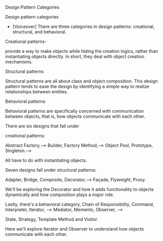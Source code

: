 Design Pattern Categories

Design pattern categories
- [Voiceover] There are three categories in design patterns: creational, structural, and behavioral.


 Creational patterns-  
 
 provide a way to make objects while hiding the creation logics, rather than instantiating objects directly. In short, they deal with object creation mechanisms.

 Structural patterns

  Structural patterns are all about class and object composition. This design pattern tends to ease the design by identifying a simple way to realize relationships between entities. 
 
 Behavioral patterns

 Behavioral patterns are specifically concerned with communication between objects, that is, how objects communicate with each other. 
 
 
 
There are six designs that fall under 

creational patterns: 

Abstract Factory,-->
Builder,
Factory Method,-->
Object Pool,
Prototype,
Singleton.-->

All have to do with instantiating objects.

Seven designs fall under structural patterns:
 
Adapter,
Bridge,
Composite,
Decorator,-->
Façade,
Flyweight,
Proxy. 

We'll be exploring the Decorator and how it adds functionality to objects dynamically and how composition plays a major role.

Lastly, there's a behavioral category,
Chain of Responsibility,
Command,
Interpreter,
Iterator, -->
Mediator, 
Memento, 
Observer, -->


State, 
Strategy, 
Template Method 
and Visitor.

Here we'll explore Iterator and Observer to understand how objects communicate with each other. 

